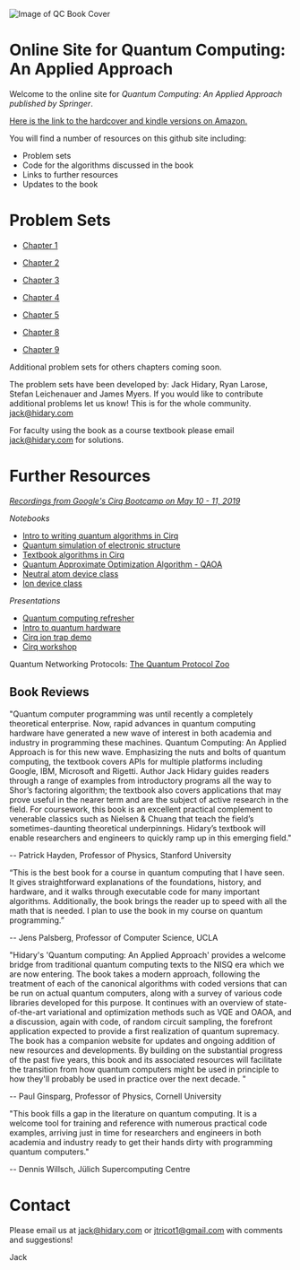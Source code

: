 ![Image of QC Book Cover](https://i.imgur.com/uqOxr86.png)

# Online Site for Quantum Computing: An Applied Approach

Welcome to the online site for *Quantum Computing: An Applied Approach published by Springer*. 

[Here is the link to the hardcover and kindle versions on Amazon.](https://www.amazon.com/Quantum-Computing-Approach-Jack-Hidary-ebook/dp/B07X7NDFLZ/ref=tmm_kin_swatch_0?_encoding=UTF8&qid=&sr=)

You will find a number of resources on this github site including:
  - Problem sets
  - Code for the algorithms discussed in the book
  - Links to further resources 
  - Updates to the book

# Problem Sets

* [Chapter 1](./chapter01/chapter01.pdf)

* [Chapter 2](./chapter02/chapter02.pdf)

* [Chapter 3](./chapter03/chapter03.pdf)

* [Chapter 4](./chapter04/chapter04.pdf)

* [Chapter 5](./chapter05/chapter05.pdf)

* [Chapter 8](./chapter08/problems/chapter08.pdf)

* [Chapter 9](./chapter09/problems/chapter09.pdf)

Additional problem sets for others chapters coming soon.

The problem sets have been developed by:  Jack Hidary, Ryan Larose, Stefan Leichenauer and James Myers.  If you would like to contribute additional problems let us know!  This is for the whole community.  jack@hidary.com 

For faculty using the book as a course textbook please email jack@hidary.com for solutions. 

# Further Resources

*[Recordings from Google's Cirq Bootcamp on May 10 - 11, 2019](https://drive.google.com/corp/drive/folders/18cCJ_AJ-YeCmK0XwD3QbC1ppdUe99ykc)*

*Notebooks*

* [Intro to writing quantum algorithms in Cirq](https://colab.research.google.com/drive/1mrDPc0HSBxgD_-wwif_gUGriM3VTNYoy#forceEdit=true&offline=true&sandboxMode=true)
* [Quantum simulation of electronic structure](https://colab.research.google.com/drive/1-oQy0FTtio0P7wUCc3ge7PXlk7aWSAdM)
* [Textbook algorithms in Cirq](https://colab.research.google.com/drive/1X0H39CWQzx2uO9UGiokdseWsxt6ckxOw)
* [Quantum Approximate Optimization Algorithm - QAOA](https://colab.research.google.com/drive/1caKw0lZ3ovdxKVQ4QxkSKgTRlQ7DxLJZ)
* [Neutral atom device class](https://colab.research.google.com/drive/1pO5JrX_ieW8KAxHIqWG_viZSE_F7LDCz)
* [Ion device class](https://colab.research.google.com/drive/1p_SLX83UzudhHLeZ6UXx_GAp67ElxMXW)

*Presentations*

* [Quantum computing refresher](https://drive.google.com/file/d/1JPk_Isr3BzM7t1EZGW0jon2k-78Hn_W5/view?usp=sharing)
* [Intro to quantum hardware](https://drive.google.com/file/d/1WSwXU_PVArN32tufvBIz2wp7kK2NPMbj/view?usp=sharing)
* [Cirq ion trap demo](https://drive.google.com/file/d/1Bl2VxY9_W1SQ2yp3HasKGz3ielDTSvFO/view?usp=sharing)
* [Cirq workshop](https://drive.google.com/file/d/10CD0j-RFUV5S7sO6x2fOKauYvBqurzt7/view?usp=sharing)

Quantum Networking Protocols:  [The Quantum Protocol Zoo](https://wiki.veriqloud.fr) 

## Book Reviews 

"Quantum computer programming was until recently a completely theoretical enterprise.  Now, rapid advances in quantum computing hardware have generated a new wave of interest in both academia and industry in programming these machines.   Quantum Computing: An Applied Approach is for this new wave. Emphasizing the nuts and bolts of quantum computing, the textbook covers APIs for multiple platforms including Google, IBM, Microsoft and Rigetti.  Author Jack Hidary guides readers through a range of examples from introductory programs all the way to Shor’s factoring algorithm; the textbook also covers applications that may prove useful in the nearer term and are the subject of active research in the field. For coursework, this book is an excellent practical complement to venerable classics such as Nielsen & Chuang that teach the field’s sometimes-daunting theoretical underpinnings.   Hidary’s textbook will enable researchers and engineers to quickly ramp up in this emerging field."

-- Patrick Hayden, Professor of Physics, Stanford University


“This is the best book for a course in quantum computing that I have seen. It gives straightforward explanations of the foundations, history, and hardware, and it walks through executable code for many important algorithms. Additionally, the book brings the reader up to speed with all the math that is needed. I plan to use the book in my course on quantum programming.”
 
-- Jens Palsberg, Professor of Computer Science, UCLA


"Hidary's 'Quantum computing: An Applied Approach' provides a welcome bridge from traditional quantum computing texts to the NISQ era which we are now entering. The book takes a modern approach, following the treatment of each of the canonical algorithms with coded versions that can be run on actual quantum computers, along with a survey of various code libraries developed for this purpose. It continues with an overview of state-of-the-art variational and optimization methods such as VQE and OAOA, and a discussion, again with code, of random circuit sampling, the forefront application expected to provide a first realization of quantum supremacy. The book has a companion website for updates and ongoing addition of new resources and developments. By building on the substantial progress of the past five years, this book and its associated resources will facilitate the transition from how quantum computers might be used in principle to how they'll probably be used in practice over the next decade. "

-- Paul Ginsparg, Professor of Physics, Cornell University

"This book fills a gap in the literature on quantum computing. It is a welcome tool for training and reference with numerous practical code examples, arriving just in time for researchers and engineers in both academia and industry ready to get their hands dirty with programming quantum computers."

-- Dennis Willsch, Jülich Supercomputing Centre



# Contact 
  
Please email us at jack@hidary.com or jtricot1@gmail.com with comments and suggestions! 
  
Jack
  
